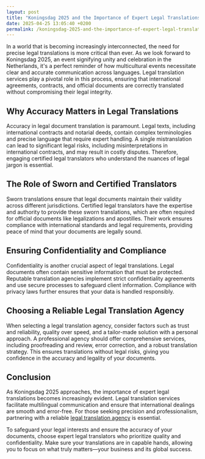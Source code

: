 ```yaml
---
layout: post
title: "Koningsdag 2025 and the Importance of Expert Legal Translations"
date: 2025-04-25 13:05:40 +0200
permalink: /koningsdag-2025-and-the-importance-of-expert-legal-translations/
---
```



In a world that is becoming increasingly interconnected, the need for precise legal translations is more critical than ever. As we look forward to Koningsdag 2025, an event signifying unity and celebration in the Netherlands, it's a perfect reminder of how multicultural events necessitate clear and accurate communication across languages. Legal translation services play a pivotal role in this process, ensuring that international agreements, contracts, and official documents are correctly translated without compromising their legal integrity.

## Why Accuracy Matters in Legal Translations

Accuracy in legal document translation is paramount. Legal texts, including international contracts and notarial deeds, contain complex terminologies and precise language that require expert handling. A single mistranslation can lead to significant legal risks, including misinterpretations in international contracts, and may result in costly disputes. Therefore, engaging certified legal translators who understand the nuances of legal jargon is essential.

## The Role of Sworn and Certified Translators

Sworn translations ensure that legal documents maintain their validity across different jurisdictions. Certified legal translators have the expertise and authority to provide these sworn translations, which are often required for official documents like legalizations and apostilles. Their work ensures compliance with international standards and legal requirements, providing peace of mind that your documents are legally sound.

## Ensuring Confidentiality and Compliance

Confidentiality is another crucial aspect of legal translations. Legal documents often contain sensitive information that must be protected. Reputable translation agencies implement strict confidentiality agreements and use secure processes to safeguard client information. Compliance with privacy laws further ensures that your data is handled responsibly.

## Choosing a Reliable Legal Translation Agency

When selecting a legal translation agency, consider factors such as trust and reliability, quality over speed, and a tailor-made solution with a personal approach. A professional agency should offer comprehensive services, including proofreading and review, error correction, and a robust translation strategy. This ensures translations without legal risks, giving you confidence in the accuracy and legality of your documents.

## Conclusion

As Koningsdag 2025 approaches, the importance of expert legal translations becomes increasingly evident. Legal translation services facilitate multilingual communication and ensure that international dealings are smooth and error-free. For those seeking precision and professionalism, partnering with a reliable [legal translation agency](https://www.legaltranslations.be/) is essential.

To safeguard your legal interests and ensure the accuracy of your documents, choose expert legal translators who prioritize quality and confidentiality. Make sure your translations are in capable hands, allowing you to focus on what truly matters—your business and its global success.